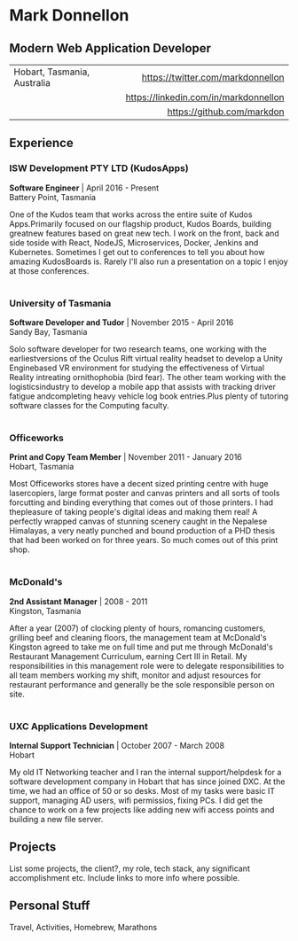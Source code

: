 Mark Donnellon
============
Modern Web Application Developer
------------

|  |  |                
|-----------------------------------|-------------------------------:  |
|Hobart, Tasmania, Australia        | https://twitter.com/markdonnellon|
|                                   | https://linkedin.com/in/markdonnellon|
|                                   | https://github.com/markdon|




Experience
----------

### **ISW Development PTY LTD** (KudosApps)

**Software Engineer** | April 2016 - Present <br>
Battery Point, Tasmania

One of the Kudos team that works across the entire suite of Kudos Apps.Primarily focused on our flagship product, Kudos Boards, building greatnew features based on great new tech. I work on the front, back and side toside with React, NodeJS, Microservices, Docker, Jenkins and Kubernetes. Sometimes I get out to conferences to tell you about how amazing KudosBoards is. Rarely I'll also run a presentation on a topic I enjoy at those conferences.
<br>
<br>
### **University of Tasmania**
**Software Developer and Tudor** | November 2015 - April 2016 <br>
Sandy Bay, Tasmania

Solo software developer for two research teams, one working with the earliestversions of the Oculus Rift virtual reality headset to develop a Unity Enginebased VR environment for studying the effectiveness of Virtual Reality intreating ornithophobia (bird fear). The other team working with the logisticsindustry to develop a mobile app that assists with tracking driver fatigue andcompleting heavy vehicle log book entries.Plus plenty of tutoring software classes for the Computing faculty.
<br>
<br>
### **Officeworks**
**Print and Copy Team Member** | November 2011 - January 2016<br>
Hobart, Tasmania

Most Officeworks stores have a decent sized printing centre with huge lasercopiers, large format poster and canvas printers and all sorts of tools forcutting and binding everything that comes out of those printers. I had thepleasure of taking people's digital ideas and making them real! A perfectly wrapped canvas of stunning scenery caught in the Nepalese Himalayas, a very neatly punched and bound production of a PHD thesis that had been worked on for three years. So much comes out of this print shop.
<br>
<br>
### **McDonald's**
**2nd Assistant Manager** | 2008 - 2011<br>
Kingston, Tasmania

After a year (2007) of clocking plenty of hours, romancing customers, grilling beef and cleaning floors, the management team at McDonald's Kingston agreed to take me on full time and put me through McDonald's Restaurant Management Curriculum, earning Cert III in Retail. My responsibilities in this management role were to delegate responsibilities to all team members working my shift, monitor and adjust resources for restaurant performance and generally be the sole responsible person on site.
<br>
<br>
### **UXC Applications Development**
**Internal Support Technician** | October 2007 - March 2008<br>
Hobart

My old IT Networking teacher and I ran the internal support/helpdesk for a software development company in Hobart that has since joined DXC. At the time, we had an office of 50 or so desks. Most of my tasks were basic IT support, managing AD users, wifi permissios, fixing PCs. I did get the chance to work on a few projects like adding new wifi access points and building a new file server.

Projects
--------------------
List some projects, the client?, my role, tech stack, any significant accomplishment etc. 
Include links to more info where possible. 

Personal Stuff
----------------------------------------
Travel, Activities, Homebrew, Marathons